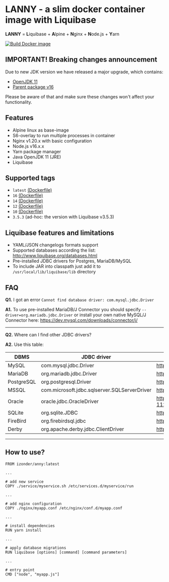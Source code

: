 # LANNY - a slim docker container image with Liquibase

**LANNY** = **L**iquibase + **A**lpine + **N**ginx + **N**ode.js + **Y**arn

[![Build Docker image](https://github.com/izonder/lanny/actions/workflows/docker-image.yml/badge.svg)](https://github.com/izonder/lanny/actions/workflows/docker-image.yml)

## IMPORTANT! Breaking changes announcement

Due to new JDK version we have released a major upgrade, which contains:
- [OpenJDK 11](https://openjdk.java.net/projects/jdk/11/)
- [Parent package v16](https://hub.docker.com/r/izonder/janny/)

Please be aware of that and make sure these changes won't affect your functionality.

## Features

- Alpine linux as base-image
- S6-overlay to run multiple processes in container
- Nginx v1.20.x with basic configuration
- Node.js v16.x.x
- Yarn package manager
- Java OpenJDK 11 (JRE)
- Liquibase

## Supported tags

- `latest` [(Dockerfile)](https://github.com/izonder/lanny/blob/master/Dockerfile)
- `16` [(Dockerfile)](https://github.com/izonder/lanny/blob/nodejs-16/Dockerfile)
- `14` [(Dockerfile)](https://github.com/izonder/lanny/blob/nodejs-14/Dockerfile)
- `12` [(Dockerfile)](https://github.com/izonder/lanny/blob/nodejs-12/Dockerfile)
- `10` [(Dockerfile)](https://github.com/izonder/lanny/blob/nodejs-10/Dockerfile)
- `3.5.3` (ad-hoc: the version with Liquibase v3.5.3)

## Liquibase features and limitations

- YAML/JSON changelogs formats support
- Supported databases according the list: http://www.liquibase.org/databases.html
- Pre-installed JDBC drivers for Postgres, MariaDB/MySQL
- To include JAR into classpath just add it to `/usr/local/lib/liquibase/lib` directory

## FAQ

**Q1.** I got an error `Cannot find database driver: com.mysql.jdbc.Driver`

**A1.** To use pre-installed MariaDB/J Connector you should specify `--driver=org.mariadb.jdbc.Driver` or install your own native MySQL/J Connector here: https://dev.mysql.com/downloads/connector/j/

---

**Q2.** Where can I find other JDBC drivers?

**A2.** Use this table:

| DBMS | JDBC driver | URL |
|---|---|---|
| MySQL | com.mysql.jdbc.Driver | http://dev.mysql.com/downloads/connector/j/ |
| MariaDB | org.mariadb.jdbc.Driver | https://downloads.mariadb.org/connector-java/ |
| PostgreSQL | org.postgresql.Driver | https://jdbc.postgresql.org/download.html |
| MSSQL	| com.microsoft.jdbc.sqlserver.SQLServerDriver | http://www.microsoft.com/en-us/download |
| Oracle | oracle.jdbc.OracleDriver | http://www.oracle.com/technetwork/database/jdbc-112010-090769.html |
| SQLite | org.sqlite.JDBC | https://github.com/xerial/sqlite-jdbc/releases |
| FireBird | org.firebirdsql.jdbc | http://www.firebirdsql.org/en/jdbc-driver/ |
| Derby	| org.apache.derby.jdbc.ClientDriver | http://db.apache.org/derby/derby_downloads.html |

---

## How to use?

```
FROM izonder/anny:latest

...

# add new service
COPY ./service/myservice.sh /etc/services.d/myservice/run

...

# add nginx configuration
COPY ./nginx/myapp.conf /etc/nginx/conf.d/myapp.conf

...

# install dependencies
RUN yarn install

...

# apply database migrations
RUN liquibase [options] [command] [command parameters]

...

# entry point
CMD ["node", "myapp.js"]
```
